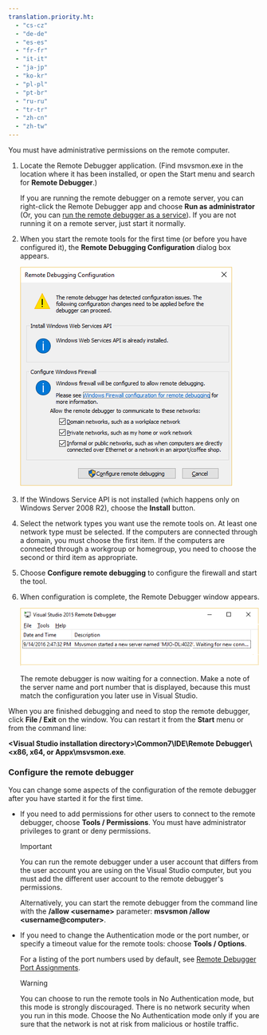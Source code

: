 ```yaml
---
translation.priority.ht: 
  - "cs-cz"
  - "de-de"
  - "es-es"
  - "fr-fr"
  - "it-it"
  - "ja-jp"
  - "ko-kr"
  - "pl-pl"
  - "pt-br"
  - "ru-ru"
  - "tr-tr"
  - "zh-cn"
  - "zh-tw"
---
```

You must have administrative permissions on the remote computer.  
  
1.  Locate the Remote Debugger application. (Find msvsmon.exe in the location where it has been installed, or open the Start menu and search for **Remote Debugger**.)
  
     If you are running the remote debugger on a  remote server, you can right-click the Remote Debugger app and choose **Run as administrator** (Or, you can [run the remote debugger as a service](../../debugger/remote-debugging.md#bkmk_configureService)). If you are not running it on a remote server, just start it normally.
  
3.  When you start the remote tools for the first time (or before you have configured it), the **Remote Debugging Configuration** dialog box appears.  
  
     ![RemoteDebuggerConfWizardPage](../media/remotedebuggerconfwizardpage.png "RemoteDebuggerConfWizardPage")  
  
4.  If the Windows Service API is not installed (which happens only on Windows Server 2008 R2), choose the **Install** button.  
  
5.  Select the network types you want use the remote tools on. At least one network type must be selected. If the computers are connected through a domain, you must choose the first item. If the computers are connected through a workgroup or homegroup, you need to choose the second or third item as appropriate.  
  
6.  Choose **Configure remote debugging** to configure the firewall and start the tool.  
  
7.  When configuration is complete, the Remote Debugger window appears.
  
     ![RemoteDebuggerWindow](../media/remotedebuggerwindow.png "RemoteDebuggerWindow")
  
     The remote debugger is now waiting for a connection. Make a note of the server name and port number that is displayed, because this must match the configuration you later use in Visual Studio.  
  
 When you are finished debugging and need to stop the remote debugger, click **File / Exit** on the window. You can restart it from the **Start** menu or from the command line:  
  
 **\<Visual Studio installation directory>\Common7\IDE\Remote Debugger\\<x86, x64, or Appx\msvsmon.exe**.  
  
### Configure the remote debugger  
You can change some aspects of the configuration of the remote debugger after you have started it for the first time.
  
-   If you need to add permissions for other users to connect to the remote debugger, choose **Tools / Permissions**. You must have administrator privileges to grant or deny permissions.

     > [!IMPORTANT] 
     > You can run the remote debugger under a user account that differs from the user account you are using on the Visual Studio computer, but you must add the different user account to the remote debugger's permissions. 

     Alternatively, you can start the remote debugger from the command line with the **/allow \<username>** parameter: **msvsmon /allow \<username@computer>**.
  
-   If you need to change the Authentication mode or the port number, or specify a timeout value for the remote tools: choose **Tools / Options**.  
  
     For a listing of the port numbers used by default, see [Remote Debugger Port Assignments](../../debugger/remote-debugger-port-assignments.md).  
  
     > [!WARNING]
     >  You can choose to run the remote tools in No Authentication mode, but this mode is strongly discouraged. There is no network security when you run in this mode. Choose the No Authentication mode only if you are sure that the network is not at risk from malicious or hostile traffic.